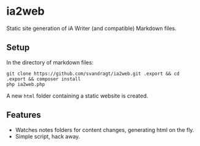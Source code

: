 # ia2web
Static site generation of iA Writer (and compatible) Markdown files.

## Setup

In the directory of markdown files:

```
git clone https://github.com/svandragt/ia2web.git .export && cd .export && composer install
php ia2web.php

```

A new `html` folder containing a static website is created.

## Features

- Watches notes folders for content changes, generating html on the fly.
- Simple script, hack away.
